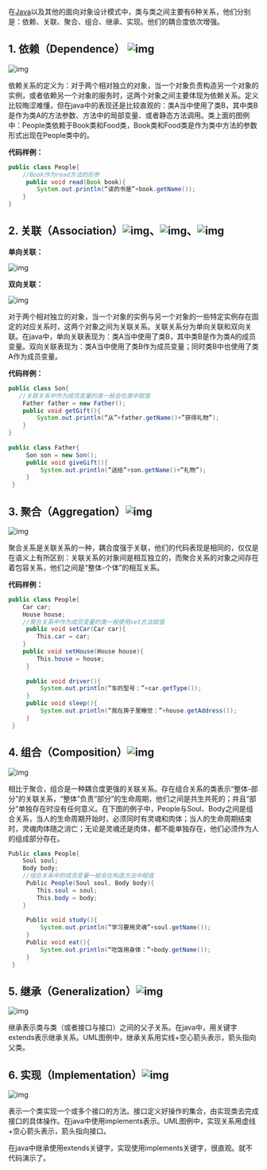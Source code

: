 在[Java](http://lib.csdn.net/base/javase)以及其他的面向对象设计模式中，类与类之间主要有6种关系，他们分别是：依赖、关联、聚合、组合、继承、实现。他们的耦合度依次增强。

## 1. 依赖（Dependence） ![img](http://hi.csdn.net/attachment/201201/9/0_13260908301gJS.gif)

![img](http://hi.csdn.net/attachment/201201/9/0_1326090848k9uU.gif)

依赖关系的定义为：对于两个相对独立的对象，当一个对象负责构造另一个对象的实例，或者依赖另一个对象的服务时，这两个对象之间主要体现为依赖关系。定义比较晦涩难懂，但在java中的表现还是比较直观的：类A当中使用了类B，其中类B是作为类A的方法参数、方法中的局部变量、或者静态方法调用。类上面的图例中：People类依赖于Book类和Food类，Book类和Food类是作为类中方法的参数形式出现在People类中的。

**代码样例：**

```java
public class People{  
    //Book作为read方法的形参  
     public void read(Book book){  
        System.out.println(“读的书是”+book.getName());  
    }  
}  
```

## 2. 关联（Association）![img](http://hi.csdn.net/attachment/201201/9/0_13260909884nw0.gif)、![img](http://hi.csdn.net/attachment/201201/9/0_1326091009mo50.gif)、![img](http://hi.csdn.net/attachment/201201/9/0_1326091028sK6k.gif)

**单向关联：**

![img](http://hi.csdn.net/attachment/201201/9/0_13260910603wKT.gif)

**双向关联：**

![img](http://hi.csdn.net/attachment/201201/9/0_1326091107b7a6.gif)

对于两个相对独立的对象，当一个对象的实例与另一个对象的一些特定实例存在固定的对应关系时，这两个对象之间为关联关系。关联关系分为单向关联和双向关联。在java中，单向关联表现为：类A当中使用了类B，其中类B是作为类A的成员变量。双向关联表现为：类A当中使用了类B作为成员变量；同时类B中也使用了类A作为成员变量。

**代码样例：**

```java
public class Son{  
   //关联关系中作为成员变量的类一般会在类中赋值  
    Father father = new Father();  
    public void getGift(){  
        System.out.println(“从”+father.getName()+”获得礼物”);  
    }  
}  
  
public class Father{  
     Son son = new Son();  
     public void giveGift(){  
         System.out.println(“送给”+son.getName()+“礼物”);  
     }  
 }  
```

## 3. 聚合（Aggregation）![img](http://hi.csdn.net/attachment/201201/9/0_132609129950Sp.gif)

![img](http://hi.csdn.net/attachment/201201/9/0_1326091349r4fJ.gif)

聚合关系是关联关系的一种，耦合度强于关联，他们的代码表现是相同的，仅仅是在语义上有所区别：关联关系的对象间是相互独立的，而聚合关系的对象之间存在着包容关系，他们之间是“整体-个体”的相互关系。

**代码样例：**

```java
public class People{  
    Car car;  
    House house;   
    //聚合关系中作为成员变量的类一般使用set方法赋值  
     public void setCar(Car car){  
        This.car = car;  
    }  
    public void setHouse(House house){  
        This.house = house;  
     }  
   
     public void driver(){  
         System.out.println(“车的型号：”+car.getType());  
     }  
     public void sleep(){  
         System.out.println(“我在房子里睡觉：”+house.getAddress());  
     }  
 }  
```

## 4. 组合（Composition）![img](http://hi.csdn.net/attachment/201201/9/0_1326091487YvWr.gif)

![img](http://hi.csdn.net/attachment/201201/9/0_1326091503n1mJ.gif)

相比于聚合，组合是一种耦合度更强的关联关系。存在组合关系的类表示“整体-部分”的关联关系，“整体”负责“部分”的生命周期，他们之间是共生共死的；并且“部分”单独存在时没有任何意义。在下图的例子中，People与Soul、Body之间是组合关系，当人的生命周期开始时，必须同时有灵魂和肉体；当人的生命周期结束时，灵魂肉体随之消亡；无论是灵魂还是肉体，都不能单独存在，他们必须作为人的组成部分存在。

```java
Public class People{  
    Soul soul;  
    Body body;   
    //组合关系中的成员变量一般会在构造方法中赋值  
     Public People(Soul soul, Body body){   
        This.soul = soul;  
        This.body = body;  
    }  
  
     Public void study(){  
         System.out.println(“学习要用灵魂”+soul.getName());  
     }  
     Public void eat(){  
         System.out.println(“吃饭用身体：”+body.getName());  
     }  
 }  
```

## 5. 继承（Generalization）![img](http://hi.csdn.net/attachment/201201/9/0_1326091748FS48.gif)

![img](http://hi.csdn.net/attachment/201201/9/0_1326091767VEff.gif)

继承表示类与类（或者接口与接口）之间的父子关系。在java中，用关键字extends表示继承关系。UML图例中，继承关系用实线+空心箭头表示，箭头指向父类。

## 6. 实现（Implementation）![img](http://hi.csdn.net/attachment/201201/9/0_1326091794M0ju.gif)

![img](http://hi.csdn.net/attachment/201201/9/0_1326091808887z.gif)

表示一个类实现一个或多个接口的方法。接口定义好操作的集合，由实现类去完成接口的具体操作。在java中使用implements表示。UML图例中，实现关系用虚线+空心箭头表示，箭头指向接口。

在java中继承使用extends关键字，实现使用implements关键字，很直观。就不代码演示了。
